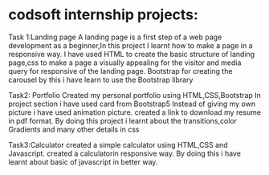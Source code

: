 # codsoft internship projects:
Task 1:Landing page
      A landing page is a first step of a web page development as a beginner,In this project I learnt how to make a page in a responsive way.
      I have used HTML to create the basic structure of landing page,css to make a page a visually appealing for the visitor and media query for responsive of the landing page.
      Bootstrap for creating the carousel by this i have learn to use the Bootstrap library
      


Task2: Portfolio
      Created my personal portfolio using HTML,CSS,Bootstrap
      In project section i have used card from Bootstrap5
      Instead of giving my own picture i have used animation picture.
      created a link to download my resume in pdf format.
      By doing this project i learnt about the transitions,color Gradients and many other details in css 

Task3:Calculator
      created a simple calculator using HTML,CSS and Javascript.
      created a calculatorin responsive way.
      By doing this i have learnt about basic of javascript in better way.
      
